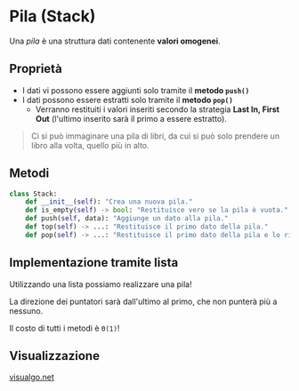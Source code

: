 # Pila (Stack)

Una _pila_ è una struttura dati contenente **valori omogenei**.

## Proprietà

- I dati vi possono essere aggiunti solo tramite il **metodo `push()`**
- I dati possono essere estratti solo tramite il **metodo `pop()`**
    - Verranno restituiti i valori inseriti secondo la strategia **Last In, First Out** (l'ultimo inserito sarà il primo a essere estratto).

> Ci si può immaginare una pila di libri, da cui si può solo prendere un libro alla volta, quello più in alto.

## Metodi

```python
class Stack:
    def __init__(self): "Crea una nuova pila."
    def is_empty(self) -> bool: "Restituisce vero se la pila è vuota."
    def push(self, data): "Aggiunge un dato alla pila."
    def top(self) -> ...: "Restituisce il primo dato della pila."
    def pop(self) -> ...: "Restituisce il primo dato della pila e lo rimuove."
```

## Implementazione tramite lista

Utilizzando una lista possiamo realizzare una pila!

La direzione dei puntatori sarà dall'ultimo al primo, che non punterà più a nessuno.

Il costo di tutti i metodi è `Θ(1)`!

## Visualizzazione

[visualgo.net](https://visualgo.net/en/list)
